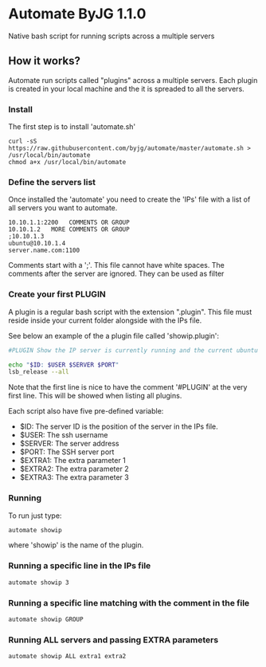 # Automate ByJG 1.1.0

Native bash script for running scripts across a multiple servers

## How it works?

Automate run scripts called "plugins" across a multiple servers. 
Each plugin is created in your local machine and the it is spreaded to all the servers. 

### Install

The first step is to install 'automate.sh' 

```
curl -sS https://raw.githubusercontent.com/byjg/automate/master/automate.sh > /usr/local/bin/automate
chmod a+x /usr/local/bin/automate
```

### Define the servers list

Once installed the 'automate' you need to create the 'IPs' file with a list of all servers you want to automate. 

```
10.10.1.1:2200   COMMENTS OR GROUP
10.10.1.2   MORE COMMENTS OR GROUP
;10.10.1.3
ubuntu@10.10.1.4 
server.name.com:1100
```

Comments start with a ';'. This file cannot have white spaces. The comments after the server are ignored. 
They can be used as filter 

### Create your first PLUGIN

A plugin is a regular bash script with the extension ".plugin". This file must reside inside your current folder
alongside with the IPs file.

See below an example of the a plugin file called 'showip.plugin':

```bash
#PLUGIN Show the IP server is currently running and the current ubuntu version

echo "$ID: $USER $SERVER $PORT"
lsb_release --all
```

Note that the first line is nice to have the comment '#PLUGIN' at the very first line. This will be showed when listing all
plugins. 

Each script also have five pre-defined variable:
* $ID: The server ID is the position of the server in the IPs file.
* $USER: The ssh username
* $SERVER: The server address
* $PORT: The SSH server port
* $EXTRA1: The extra parameter 1
* $EXTRA2: The extra parameter 2
* $EXTRA3: The extra parameter 3

### Running

To run just type:

```bash
automate showip
```

where 'showip' is the name of the plugin.

### Running a specific line in the IPs file

```bash
automate showip 3
```

### Running a specific line matching with the comment in the file

```bash
automate showip GROUP
```

### Running ALL servers and passing EXTRA parameters

```bash
automate showip ALL extra1 extra2
```


